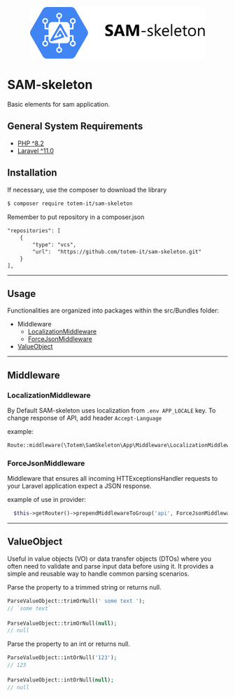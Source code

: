 <p align="center"><img src="art/logo.svg" width="400" alt=""></p>

SAM-skeleton
================

Basic elements for sam application.

## General System Requirements

- [PHP ^8.2](http://php.net/)
- [Laravel ^11.0](https://github.com/laravel/framework)

## Installation

If necessary, use the composer to download the library

```bash
$ composer require totem-it/sam-skeleton
```

Remember to put repository in a composer.json

```
"repositories": [
    {
        "type": "vcs",
        "url":  "https://github.com/totem-it/sam-skeleton.git"
    }
],
```

---

## Usage

Functionalities are organized into packages within the src/Bundles folder:
- Middleware
    - [LocalizationMiddleware](#LocalizationMiddleware)
    - [ForceJsonMiddleware](#ForceJsonMiddleware)
- [ValueObject](#ValueObject)

---

## Middleware

### LocalizationMiddleware

By Default SAM-skeleton uses localization from `.env APP_LOCALE` key. To change response of API, add
header `Accept-Language`

example:

```php
Route::middleware(\Totem\SamSkeleton\App\Middleware\LocalizationMiddleware::class)->get('/', [MyController::class, 'index']);
```

### ForceJsonMiddleware

Middleware that ensures all incoming HTTExceptionsHandler requests to your Laravel application expect a JSON response.

example of use in provider:

```php
  $this->getRouter()->prependMiddlewareToGroup('api', ForceJsonMiddleware::class);
```

---

## ValueObject

Useful in value objects (VO) or data transfer objects (DTOs) where you often need to validate and parse input data before
using it. It provides a simple and reusable way to handle common parsing scenarios.

Parse the property to a trimmed string or returns null.
```php
ParseValueObject::trimOrNull(' some text ');
// `some text`

ParseValueObject::trimOrNull(null); 
// null
```

Parse the property to an int or returns null.
```php
ParseValueObject::intOrNull('123'); 
// 123

ParseValueObject::intOrNull(null); 
// null
```
